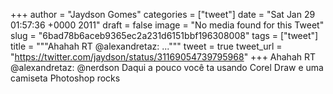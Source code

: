 
+++
author = "Jaydson Gomes"
categories = ["tweet"]
date = "Sat Jan 29 01:57:36 +0000 2011"
draft = false
image = "No media found for this Tweet"
slug = "6bad78b6aceb9365ec2a231d6151bbf196308008"
tags = ["tweet"]
title = """Ahahah RT @alexandretaz: ..."""
tweet = true
tweet_url = "https://twitter.com/jaydson/status/31169054739795968"
+++
Ahahah RT @alexandretaz: @nerdson  Daqui a pouco você ta usando Corel Draw e uma camiseta Photoshop rocks
